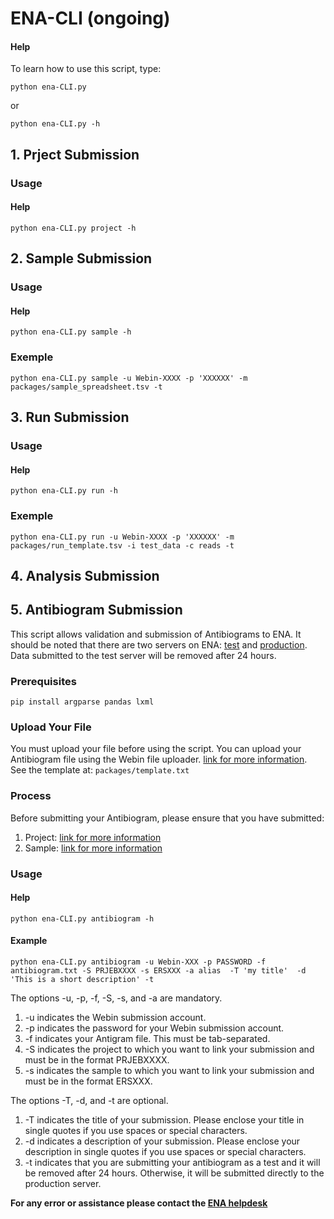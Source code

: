 # ENA-CLI (ongoing)

#### Help
To learn how to use this script, type:
```
python ena-CLI.py
```
or 
```
python ena-CLI.py -h 
```

## 1. Prject Submission

### Usage

#### Help

```
python ena-CLI.py project -h 
```

## 2. Sample Submission

### Usage

#### Help

```
python ena-CLI.py sample -h 
```

### Exemple
```
python ena-CLI.py sample -u Webin-XXXX -p 'XXXXXX' -m packages/sample_spreadsheet.tsv -t
```

## 3. Run Submission

### Usage

#### Help

```
python ena-CLI.py run -h 
```

### Exemple
```
python ena-CLI.py run -u Webin-XXXX -p 'XXXXXX' -m packages/run_template.tsv -i test_data -c reads -t
```

## 4. Analysis Submission 

## 5. Antibiogram Submission

This script allows validation and submission of Antibiograms to ENA. It should be noted that there are two servers on ENA: [test](https://wwwdev.ebi.ac.uk/ena/submit/webin/login) and [production](https://www.ebi.ac.uk/ena/submit/webin/login). Data submitted to the test server will be removed after 24 hours.

### Prerequisites
```
pip install argparse pandas lxml
```

### Upload Your File

You must upload your file before using the script. You can upload your Antibiogram file using the Webin file uploader. [link for more information](https://ena-docs.readthedocs.io/en/latest/submit/fileprep/upload.html#uploading-files-to-ena).  
See the template at: ```packages/template.txt```
### Process

Before submitting your Antibiogram, please ensure that you have submitted:
1. Project: [link for more information](https://ena-docs.readthedocs.io/en/latest/submit/study.html)
2. Sample: [link for more information](https://ena-docs.readthedocs.io/en/latest/submit/samples.html)

### Usage

#### Help

```
python ena-CLI.py antibiogram -h 
```

#### Example
```
python ena-CLI.py antibiogram -u Webin-XXX -p PASSWORD -f antibiogram.txt -S PRJEBXXXX -s ERSXXX -a alias  -T 'my title'  -d  'This is a short description' -t
```

The options -u, -p, -f, -S, -s, and -a are mandatory.
1. -u indicates the Webin submission account.
2. -p indicates the password for your Webin submission account.
3. -f indicates your Antigram file. This must be tab-separated.
4. -S indicates the project to which you want to link your submission and must be in the format PRJEBXXXX.
5. -s indicates the sample to which you want to link your submission and must be in the format ERSXXX.

The options -T, -d, and -t are optional.
1. -T indicates the title of your submission. Please enclose your title in single quotes if you use spaces or special characters.
2. -d indicates a description of your submission. Please enclose your description in single quotes if you use spaces or special characters.
3. -t indicates that you are submitting your antibiogram as a test and it will be removed after 24 hours. Otherwise, it will be submitted directly to the production server.


**For any error or assistance please contact the [ENA helpdesk](https://www.ebi.ac.uk/ena/browser/support)**